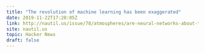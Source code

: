 ```yaml
---
title: "The revolution of machine learning has been exaggerated"
date: 2019-11-22T17:28:05Z
link: http://nautil.us/issue/78/atmospheres/are-neural-networks-about-to-reinvent-physics?utm_medium=RSS&utm_source=hune
site: nautil.us
topic: Hacker News
draft: false
---
```

